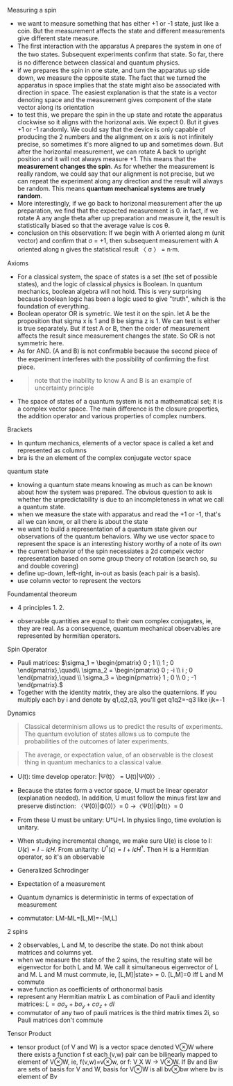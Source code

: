 Measuring a spin
- we want to measure something that has either +1 or -1 state, just like a coin. But the measurement affects the state and different measurements give different state measure.
- The ﬁrst interaction with the apparatus A prepares the system in one of the two states. Subsequent experiments conﬁrm that state. So far, there is no diﬀerence between classical and quantum physics.
- if we prepares the spin in one state, and turn the apparatus up side down, we measure the opposite state. The fact that we turned the apparatus in space implies that the state might also be associated with direction in space. The easiest explanation is that the state is a vector denoting space and the measurement gives component of the state vector along its orientation
- to test this, we prepare the spin in the up state and rotate the apparatus clockwise so it aligns with the horizonal axis. We expect 0. But it gives +1 or -1 randomly. We could say that the device is only capable of producing the 2 numbers and the alignment on x axis is not infinitely precise, so sometimes it's more aligned to up and sometimes down. But after the horizontal measurement, we can rotate A back to upright position and it will not always measure +1. This means that the **measurement changes the spin**. As for whether the measurement is really random, we could say that our alignment is not precise, but we can repeat the experiment along any direction and the result will always be random. This means **quantum mechanical systems are truely random**.
- More interestingly, if we go back to horizonal measurement after the up preparation, we find that the expected measurement is 0. in fact, if we rotate A any angle theta after up preparation and measure it, the result is statistically biased so that the average value is cos θ.
- conclusion on this observation: If we begin with A oriented along m (unit vector) and conﬁrm that σ = +1, then subsequent measurement with A oriented along n gives the statistical result 〈 σ 〉 = n·m.

Axioms
- For a classical system, the space of states is a set (the set of possible states), and the logic of classical physics is Boolean. In quantum mechanics, boolean algebra will not hold. This is very surprising because boolean logic has been a logic used to give "truth", which is the foundation of everything. 
- Boolean operator OR is symetric. We test it on the spin. let A be the proposition that sigma x is 1 and B be sigma z is 1. We can test is either is true separately. But if test A or B, then the order of measurement affects the result since measurement changes the state. So OR is not symmetric here.
- As for AND. (A and B) is not conﬁrmable because the second piece of the experiment interferes with the possibility of conﬁrming the ﬁrst piece.
- > note that the inability to know A and B is an example of uncertainty principle
- The space of states of a quantum system is not a mathematical set; it is a complex vector space. The main difference is the closure properties, the addition operator and various properties of complex numbers. 

Brackets
- In quntum mechanics, elements of a vector space is called a ket and represented as columns
- bra is the an element of the complex conjugate vector space 

quantum state
- knowing a quantum state means knowing as much as can be known about how the system was prepared. The obvious question to ask is whether the unpredictability is due to an incompleteness in what we call a quantum state.
- when we measure the state with apparatus and read the +1 or -1, that's all we can know, or all there is about the state
- we want to build a representation of a quantum state given our observations of the quantum behaviors. Why we use vector space to represent the space is an interesting history worthy of a note of its own
- the current behavior of the spin necessiates a 2d compelx vector representation based on some group theory of rotation (search so, su and double covering)
- define up-down, left-right, in-out as basis (each pair is a basis).
- use column vector to represent the vectors

Foundamental theoreum
- 4 principles
    1. 
    2.

- observable quantities are equal to their own complex conjugates, ie, they are real. As a consequence, quantum mechanical observables are represented by hermitian operators. 

Spin Operator
- Pauli matrices: $\sigma_1 = \begin{pmatrix} 0 ; 1 \\ 1 ; 0 \end{pmatrix},\quad\\
\sigma_2 = \begin{pmatrix} 0 ; -i \\ i ; 0 \end{pmatrix},\quad \\
\sigma_3 = \begin{pmatrix} 1 ; 0 \\ 0 ; -1 \end{pmatrix}.$
- Together with the identity matrix, they are also the quaternions. If you multiply each by i and denote by q1,q2,q3, you'll get q1q2=-q3 like ijk=-1

Dynamics
> Classical determinism allows us to predict the results of experiments. The quantum evolution of states allows us to compute the probabilities of the outcomes of later experiments.

> The average, or expectation value, of an observable is the closest thing in quantum mechanics to a classical value.
- U(t): time develop operator: |Ψ(t)〉 = U(t)|Ψ(0)〉.
- Because the states form a vector space, U must be linear operator (explanation needed). In addition, U must follow the minus first law and preserve distinction: 〈Ψ(0)|Φ(0)〉= 0 ->〈Ψ(t)|Φ(t)〉= 0 
- From these U must be unitary: U†U=I.  In physics lingo, time evolution is unitary.
- When studying incremental change, we make sure U(e) is close to I: $U(\epsilon) = I − i\epsilon H$. From unitarity: $U^{\dagger}(\epsilon) = I + i\epsilon H^{\dagger}$. Then H is a Hermitian operator, so it's an observable
- Generalized Schrodinger
- Expectation of a measurement
- Quantum dynamics is deterministic in terms of expectation of measurement

- commutator: LM-ML=[L,M]=-[M,L]




2 spins
- 2 observables, L and M, to describe the state. Do not think about matrices and columns yet.
- when we measure the state of the 2 spins, the resulting state will be eigenvector for both L and M. We call it simultaneous eigenvector of L and M. L and M must commute, ie, [L,M]|state> = 0. [L,M]=0 iff L and M commute
- wave function as coefficients of orthonormal basis
- represent any Hermitian matrix L as combination of Pauli and identity matrices: $L = aσ_x+ bσ_y+ cσ_z+ dI$
- commutator of any two of pauli matrices is the third matrix times 2i, so Pauli matrices don't commute



Tensor Product
- tensor product (of V and W) is a vector space denoted V⊗W where there exists a function f st each (v,w) pair can be bilinearly mapped to element of V⊗W, ie, f(v,w)=v⊗w, or f: V X W -> V⊗W. If Bv and Bw are sets of basis for V and W, basis for V⊗W is all bv⊗bw where bv is element of Bv 

